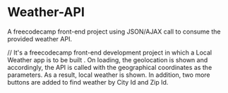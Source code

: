 # Weather-API
A freecodecamp front-end project using JSON/AJAX call to consume the provided weather API.

//
It's a freecodecamp front-end development project in which a Local Weather app is to be built . On loading, the geolocation is shown and accordingly, the  API is called with the geographical coordinates as the parameters. As a result, local weather is shown. In addition, two more buttons are added to find weather by City Id and Zip Id.
